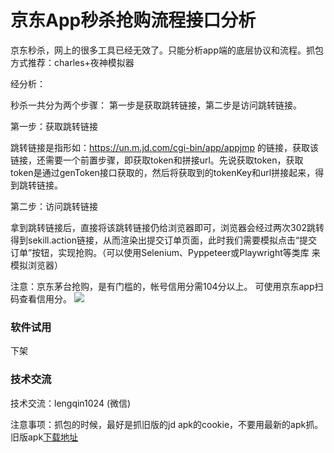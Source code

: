 # 京东App秒杀抢购流程接口分析

京东秒杀，网上的很多工具已经无效了。只能分析app端的底层协议和流程。抓包方式推荐：charles+夜神模拟器

经分析：

秒杀一共分为两个步骤：
第一步是获取跳转链接，第二步是访问跳转链接。

第一步：获取跳转链接

跳转链接是指形如：https://un.m.jd.com/cgi-bin/app/appjmp 的链接，获取该链接，还需要一个前置步骤，即获取token和拼接url。先说获取token，获取token是通过genToken接口获取的，然后将获取到的tokenKey和url拼接起来，得到跳转链接。

第二步：访问跳转链接

拿到跳转链接后，直接将该跳转链接仍给浏览器即可，浏览器会经过两次302跳转得到sekill.action链接，从而渲染出提交订单页面，此时我们需要模拟点击“提交订单”按钮，实现抢购。（可以使用Selenium、Pyppeteer或Playwright等类库 来模拟浏览器）




注意：京东茅台抢购，是有门槛的，帐号信用分需104分以上。 可使用京东app扫码查看信用分。
![](https://github.com/geeeeeeeek/jd-seckill-2022/blob/main/fenshu.jpg?raw=true)
  

### 软件试用

下架


### 技术交流

技术交流：lengqin1024 (微信)


注意事项：抓包的时候，最好是抓旧版的jd apk的cookie，不要用最新的apk抓。旧版apk[下载地址](https://www.apkmirror.com/apk/%e4%ba%ac%e4%b8%9c/%e4%ba%ac%e4%b8%9c-%e4%b8%8d%e8%b4%9f%e6%af%8f%e4%b8%80%e4%bb%bd%e7%83%ad%e7%88%b1/%e4%ba%ac%e4%b8%9c-%e4%b8%8d%e8%b4%9f%e6%af%8f%e4%b8%80%e4%bb%bd%e7%83%ad%e7%88%b1-10-5-0-release/%e4%ba%ac%e4%b8%9c-10-5-0-android-apk-download/)



